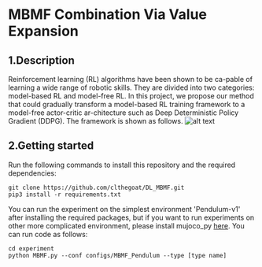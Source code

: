 # MBMF Combination Via Value Expansion #

## 1.Description ##
Reinforcement learning (RL) algorithms have been shown to be ca-pable of learning a wide range of robotic skills. They are divided into two categories: model-based RL and model-free RL. In this project, we propose our method that could gradually transform a model-based RL training framework to a model-free actor-critic ar-chitecture such as Deep Deterministic Policy Gradient (DDPG). The framework is shown as follows.
![alt text](https://github.com/clthegoat/DL_MBMF/blob/main/experiment/assets/framework_reduction.png?raw=true)

## 2.Getting started ##
Run the following commands to install this repository and the required dependencies:
```
git clone https://github.com/clthegoat/DL_MBMF.git
pip3 install -r requirements.txt
```
You can run the experiment on the simplest environment 'Pendulum-v1' after installing the required packages, but if you want to run experiments on other more complicated environment, please install mujoco_py [here](https://github.com/openai/mujoco-py). You can run code as follows:
```
cd experiment
python MBMF.py --conf configs/MBMF_Pendulum --type [type name]
```

